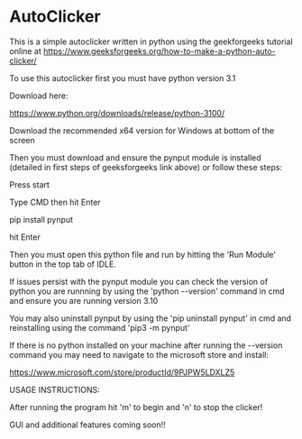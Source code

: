 # AutoClicker
This is a simple autoclicker written in python using the geekforgeeks tutorial online at https://www.geeksforgeeks.org/how-to-make-a-python-auto-clicker/



To use this autoclicker first you must have python version 3.1

Download here:

https://www.python.org/downloads/release/python-3100/

Download the recommended x64 version for Windows at bottom of the screen



Then you must download and ensure the pynput module is installed (detailed in first steps of geeksforgeeks link above) or follow these steps:


Press start

Type CMD then hit Enter

pip install pynput

hit Enter




Then you must open this python file and run by hitting the 'Run Module' button in the top tab of IDLE.

If issues persist with the pynput module you can check the version of python you are runnning by using the 'python --version' command in cmd and ensure you are running
version 3.10

You may also uninstall pynput by using the 'pip uninstall pynput' in cmd and reinstalling using the command 'pip3 -m pynput'

If there is no python installed on your machine after running the --version command you may need to navigate to the microsoft store and install:

https://www.microsoft.com/store/productId/9PJPW5LDXLZ5


USAGE INSTRUCTIONS:


After running the program hit 'm' to begin and 'n' to stop the clicker!



GUI and additional features coming soon!!
